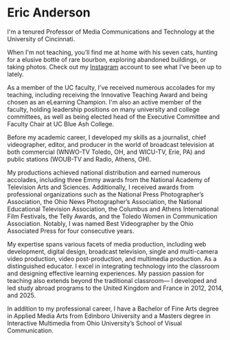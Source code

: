 # Eric Anderson

I'm a tenured Professor of Media Communications and Technology at the University of Cincinnati. 

When I'm not teaching, you’ll find me at home with his seven cats, hunting for a  elusive bottle of rare bourbon, exploring abandoned buildings, or taking photos. Check out my [Instagram](https://www.instagram.com/that_media_prof/) account to see what I've been up to lately. 

As a member of the UC faculty, I've received numerous accolades for my teaching, including receiving the Innovative Teaching Award and being chosen as an eLearning Champion. I'm also an active member of the faculty, holding leadership positions on many university and college committees, as well as being elected head of the Executive Committee and Faculty Chair at UC Blue Ash College. 

Before my academic career, I developed my skills as a journalist, chief videographer, editor, and producer in the world of broadcast television at both commercial (WNWO-TV Toledo, OH, and WICU-TV, Erie, PA) and public stations (WOUB-TV and Radio, Athens, OH).

 My productions achieved national distribution and earned numerous accolades, including three Emmy awards from the National Academy of Television Arts and Sciences. Additionally, I received awards from professional organizations such as the National Press Photographer’s Association, the Ohio News Photographer’s Association, the National Educational Television Association, the Columbus and Athens International Film Festivals, the Telly Awards, and the Toledo Women in Communication Association. Notably, I was named Best Videographer by the Ohio Associated Press for four consecutive years.

My expertise spans various facets of media production, including web development, digital design, broadcast television, single and multi-camera video production, video post-production, and multimedia production. As a distinguished educator. I excel in integrating technology into the classroom and designing effective learning experiences. My passion passion for teaching also extends beyond the traditional classroom— I developed and led study abroad programs to the United Kingdom and France in 2012, 2014, and 2025.

In addition to my professional career, I have a Bachelor of Fine Arts degree in Applied Media Arts from Edinboro University and a Masters degree in Interactive Multimedia from Ohio University’s School of Visual Communication. 

